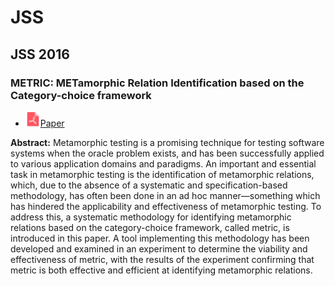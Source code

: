 # JSS

## JSS 2016

### METRIC: METamorphic Relation Identification based on the Category-choice framework

* <img src="../icons/pdf.png" width="24px">[Paper](https://www.sciencedirect.com/science/article/abs/pii/S0164121215001624)

**Abstract:** Metamorphic testing is a promising technique for testing software systems when the oracle problem exists, and has been successfully applied to various application domains and paradigms. An important and essential task in metamorphic testing is the identification of metamorphic relations, which, due to the absence of a systematic and specification-based methodology, has often been done in an ad hoc manner—something which has hindered the applicability and effectiveness of metamorphic testing. To address this, a systematic methodology for identifying metamorphic relations based on the category-choice framework, called metric, is introduced in this paper. A tool implementing this methodology has been developed and examined in an experiment to determine the viability and effectiveness of metric, with the results of the experiment confirming that metric is both effective and efficient at identifying metamorphic relations.